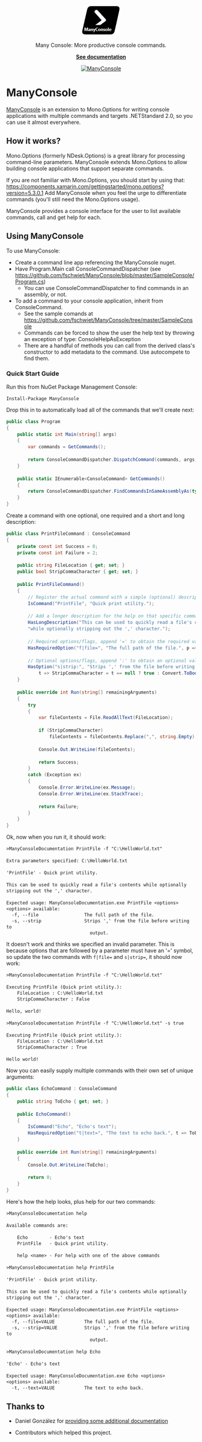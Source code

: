 
<p align="center">
  <a href="https://github.com/fschwiet/ManyConsole">
    <img alt="Olive" src="./ManyLogo.png">
  </a>
</p>

<p align="center">
  Many Console: More productive console commands.
</p>
<p align="center" > <a href="http://dgondotnet.blogspot.dk/2013/08/my-last-console-application-manyconsole.html"> <strong> See documentation </strong> </a></p>

<p align="center">
  <a href="http://nuget.org/List/Packages/ManyConsole"><img alt="ManyConsole" src="https://img.shields.io/nuget/v/ManyConsole.svg"></a>
  

# ManyConsole

[ManyConsole](http://nuget.org/List/Packages/ManyConsole) is an extension to Mono.Options for writing console applications with multiple commands and targets .NETStandard 2.0, so you can use it almost everywhere.

## How it works?

Mono.Options (formerly NDesk.Options) is a great library for processing command-line parameters.  ManyConsole extends Mono.Options to allow building console applications that support separate commands.

If you are not familiar with Mono.Options, you should start by using that: https://components.xamarin.com/gettingstarted/mono.options?version=5.3.0.1  Add ManyConsole when you feel the urge to differentiate commands (you'll still need the Mono.Options usage).

ManyConsole provides a console interface for the user to list available commands, call and get help for each.

## Using ManyConsole

To use ManyConsole:

- Create a command line app referencing the ManyConsole nuget.
- Have Program.Main call ConsoleCommandDispatcher (see https://github.com/fschwiet/ManyConsole/blob/master/SampleConsole/Program.cs)
  - You can use ConsoleCommandDispatcher to find commands in an assembly, or not.
- To add a command to your console application, inherit from ConsoleCommand.
  - See the sample comands at https://github.com/fschwiet/ManyConsole/tree/master/SampleConsole
  - Commands can be forced to show the user the help text by throwing an exception of type: ConsoleHelpAsException
  - There are a handful of methods you can call from the derived class's constructor to add metadata to the command.  Use autocompete to find them.

### Quick Start Guide

Run this from NuGet Package Management Console:

```posh
Install-Package ManyConsole
```

Drop this in to automatically load all of the commands that we'll create next:

```csharp
public class Program
{
    public static int Main(string[] args)
    {
        var commands = GetCommands();

        return ConsoleCommandDispatcher.DispatchCommand(commands, args, Console.Out);
    }

    public static IEnumerable<ConsoleCommand> GetCommands()
    {
        return ConsoleCommandDispatcher.FindCommandsInSameAssemblyAs(typeof(Program));
    }
}
```

Create a command with one optional, one required and a short and long description:

```csharp
public class PrintFileCommand : ConsoleCommand
{
    private const int Success = 0;
    private const int Failure = 2;

    public string FileLocation { get; set; }
    public bool StripCommaCharacter { get; set; }

    public PrintFileCommand()
    {
        // Register the actual command with a simple (optional) description.
        IsCommand("PrintFile", "Quick print utility.");
            
        // Add a longer description for the help on that specific command.
        HasLongDescription("This can be used to quickly read a file's contents " +
        "while optionally stripping out the ',' character.");
            
        // Required options/flags, append '=' to obtain the required value.
        HasRequiredOption("f|file=", "The full path of the file.", p => FileLocation = p);

        // Optional options/flags, append ':' to obtain an optional value, or null if not specified.
        HasOption("s|strip:", "Strips ',' from the file before writing to output.",
            t => StripCommaCharacter = t == null ? true : Convert.ToBoolean(t));
    }

    public override int Run(string[] remainingArguments)
    {
        try
        {
            var fileContents = File.ReadAllText(FileLocation);

            if (StripCommaCharacter)
                fileContents = fileContents.Replace(",", string.Empty);

            Console.Out.WriteLine(fileContents);

            return Success;
        }
        catch (Exception ex)
        {
            Console.Error.WriteLine(ex.Message);
            Console.Error.WriteLine(ex.StackTrace);

            return Failure;
        }
    }
}
```

Ok, now when you run it, it should work:

```
>ManyConsoleDocumentation PrintFile -f "C:\HelloWorld.txt"

Extra parameters specified: C:\HelloWorld.txt

'PrintFile' - Quick print utility.

This can be used to quickly read a file's contents while optionally stripping out the ',' character.

Expected usage: ManyConsoleDocumentation.exe PrintFile <options>
<options> available:
  -f, --file                 The full path of the file.
  -s, --strip                Strips ',' from the file before writing to
                               output.
```

It doesn't work and thinks we specified an invalid parameter. This is because options that are followed by a parameter must have an '=' symbol, so update the two commands with `f|file=` and `s|strip=`, it should now work:

```
>ManyConsoleDocumentation PrintFile -f "C:\HelloWorld.txt"

Executing PrintFile (Quick print utility.):
    FileLocation : C:\HelloWorld.txt
    StripCommaCharacter : False

Hello, world!

>ManyConsoleDocumentation PrintFile -f "C:\HelloWorld.txt" -s true

Executing PrintFile (Quick print utility.):
    FileLocation : C:\HelloWorld.txt
    StripCommaCharacter : True

Hello world!
```

Now you can easily supply multiple commands with their own set of unique arguments:

```csharp
public class EchoCommand : ConsoleCommand
{
    public string ToEcho { get; set; }

    public EchoCommand()
    {
        IsCommand("Echo", "Echo's text");
        HasRequiredOption("t|text=", "The text to echo back.", t => ToEcho = t);
    }

    public override int Run(string[] remainingArguments)
    {
        Console.Out.WriteLine(ToEcho);

        return 0;
    }
}
```

Here's how the help looks, plus help for our two commands:

```
>ManyConsoleDocumentation help

Available commands are:

    Echo        - Echo's text
    PrintFile   - Quick print utility.

    help <name> - For help with one of the above commands

>ManyConsoleDocumentation help PrintFile

'PrintFile' - Quick print utility.

This can be used to quickly read a file's contents while optionally stripping out the ',' character.

Expected usage: ManyConsoleDocumentation.exe PrintFile <options>
<options> available:
  -f, --file=VALUE           The full path of the file.
  -s, --strip=VALUE          Strips ',' from the file before writing to
                               output.

>ManyConsoleDocumentation help Echo

'Echo' - Echo's text

Expected usage: ManyConsoleDocumentation.exe Echo <options>
<options> available:
  -t, --text=VALUE           The text to echo back.
```

## Thanks to
- Daniel González for [providing some additional documentation](http://dgondotnet.blogspot.dk/2013/08/my-last-console-application-manyconsole.html)

- Contributors which helped this project.
